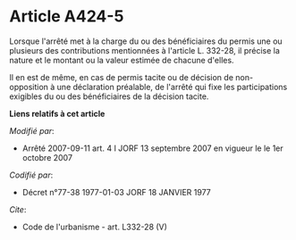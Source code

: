 # Article A424-5

Lorsque l'arrêté met à la charge du ou des bénéficiaires du permis une ou plusieurs des contributions mentionnées à l'article
L. 332-28, il précise la nature et le montant ou la valeur estimée de chacune d'elles. 

Il en est de même, en cas de permis tacite ou de décision de non-opposition à une déclaration préalable, de l'arrêté qui fixe
les participations exigibles du ou des bénéficiaires de la décision tacite.

**Liens relatifs à cet article**

_Modifié par_:

  - Arrêté 2007-09-11 art. 4 I JORF 13 septembre 2007 en vigueur le le 1er octobre 2007

_Codifié par_:

  - Décret n°77-38 1977-01-03 JORF 18 JANVIER 1977

_Cite_:

  - Code de l'urbanisme - art. L332-28 (V)
